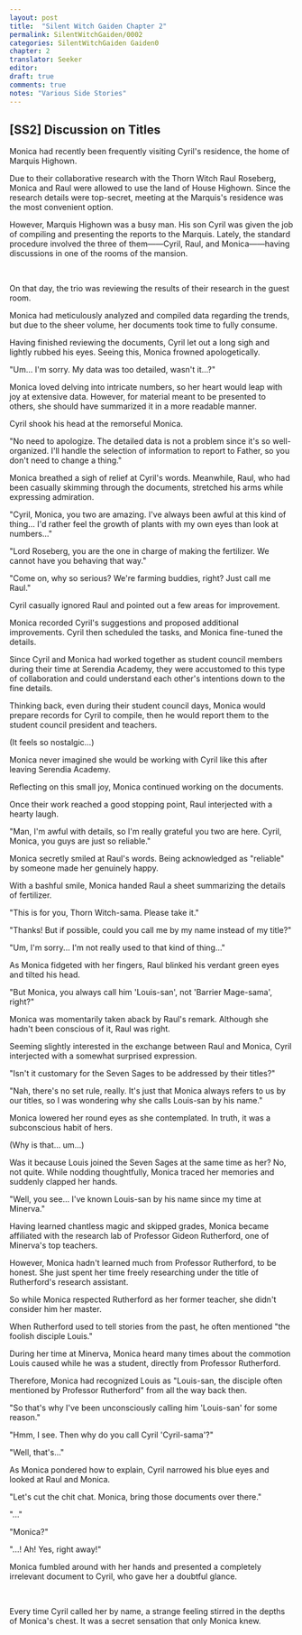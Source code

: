 ```yaml
---
layout: post
title:  "Silent Witch Gaiden Chapter 2"
permalink: SilentWitchGaiden/0002
categories: SilentWitchGaiden Gaiden0
chapter: 2
translator: Seeker
editor: 
draft: true
comments: true
notes: "Various Side Stories"
---
```

<h2>[SS2] Discussion on Titles</h2>

Monica had recently been frequently visiting Cyril's residence, the home of Marquis Highown.

Due to their collaborative research with the Thorn Witch Raul Roseberg, Monica and Raul were allowed to use the land of House Highown. Since the research details were top-secret, meeting at the Marquis's residence was the most convenient option.

However, Marquis Highown was a busy man. His son Cyril was given the job of compiling and presenting the reports to the Marquis. Lately, the standard procedure involved the three of them——Cyril, Raul, and Monica——having discussions in one of the rooms of the mansion.

<br/>

On that day, the trio was reviewing the results of their research in the guest room.

Monica had meticulously analyzed and compiled data regarding the trends, but due to the sheer volume, her documents took time to fully consume.

Having finished reviewing the documents, Cyril let out a long sigh and lightly rubbed his eyes. Seeing this, Monica frowned apologetically.

"Um... I'm sorry. My data was too detailed, wasn't it...?"

Monica loved delving into intricate numbers, so her heart would leap with joy at extensive data. However, for material meant to be presented to others, she should have summarized it in a more readable manner.

Cyril shook his head at the remorseful Monica.

"No need to apologize. The detailed data is not a problem since it's so well-organized. I'll handle the selection of information to report to Father, so you don't need to change a thing."

Monica breathed a sigh of relief at Cyril's words. Meanwhile, Raul, who had been casually skimming through the documents, stretched his arms while expressing admiration.

"Cyril, Monica, you two are amazing. I've always been awful at this kind of thing... I'd rather feel the growth of plants with my own eyes than look at numbers..."

"Lord Roseberg, you are the one in charge of making the fertilizer. We cannot have you behaving that way."

"Come on, why so serious? We're farming buddies, right? Just call me Raul."

Cyril casually ignored Raul and pointed out a few areas for improvement.

Monica recorded Cyril's suggestions and proposed additional improvements. Cyril then scheduled the tasks, and Monica fine-tuned the details.

Since Cyril and Monica had worked together as student council members during their time at Serendia Academy, they were accustomed to this type of collaboration and could understand each other's intentions down to the fine details.

Thinking back, even during their student council days, Monica would prepare records for Cyril to compile, then he would report them to the student council president and teachers.

(It feels so nostalgic...)

Monica never imagined she would be working with Cyril like this after leaving Serendia Academy.

Reflecting on this small joy, Monica continued working on the documents.

Once their work reached a good stopping point, Raul interjected with a hearty laugh.

"Man, I'm awful with details, so I'm really grateful you two are here. Cyril, Monica, you guys are just so reliable."

Monica secretly smiled at Raul's words. Being acknowledged as "reliable" by someone made her genuinely happy.

With a bashful smile, Monica handed Raul a sheet summarizing the details of fertilizer.

"This is for you, Thorn Witch-sama. Please take it."

"Thanks! But if possible, could you call me by my name instead of my title?"

"Um, I'm sorry... I'm not really used to that kind of thing..."

As Monica fidgeted with her fingers, Raul blinked his verdant green eyes and tilted his head.

"But Monica, you always call him 'Louis-san', not 'Barrier Mage-sama', right?"

Monica was momentarily taken aback by Raul's remark. Although she hadn't been conscious of it, Raul was right.

Seeming slightly interested in the exchange between Raul and Monica, Cyril interjected with a somewhat surprised expression.

"Isn't it customary for the Seven Sages to be addressed by their titles?"

"Nah, there's no set rule, really. It's just that Monica always refers to us by our titles, so I was wondering why she calls Louis-san by his name."

Monica lowered her round eyes as she contemplated. In truth, it was a subconscious habit of hers.

(Why is that... um...)

Was it because Louis joined the Seven Sages at the same time as her? No, not quite. While nodding thoughtfully, Monica traced her memories and suddenly clapped her hands.

"Well, you see... I've known Louis-san by his name since my time at Minerva."

Having learned chantless magic and skipped grades, Monica became affiliated with the research lab of Professor Gideon Rutherford, one of Minerva's top teachers.

However, Monica hadn't learned much from Professor Rutherford, to be honest. She just spent her time freely researching under the title of Rutherford's research assistant.

So while Monica respected Rutherford as her former teacher, she didn't consider him her master.

When Rutherford used to tell stories from the past, he often mentioned "the foolish disciple Louis."

During her time at Minerva, Monica heard many times about the commotion Louis caused while he was a student, directly from Professor Rutherford.

Therefore, Monica had recognized Louis as "Louis-san, the disciple often mentioned by Professor Rutherford" from all the way back then.

"So that's why I've been unconsciously calling him 'Louis-san' for some reason."

"Hmm, I see. Then why do you call Cyril 'Cyril-sama'?"

"Well, that's..."

As Monica pondered how to explain, Cyril narrowed his blue eyes and looked at Raul and Monica.

"Let's cut the chit chat. Monica, bring those documents over there."

"..."

"Monica?"

"...! Ah! Yes, right away!"

Monica fumbled around with her hands and presented a completely irrelevant document to Cyril, who gave her a doubtful glance.

<br/>

Every time Cyril called her by name, a strange feeling stirred in the depths of Monica's chest. It was a secret sensation that only Monica knew.



